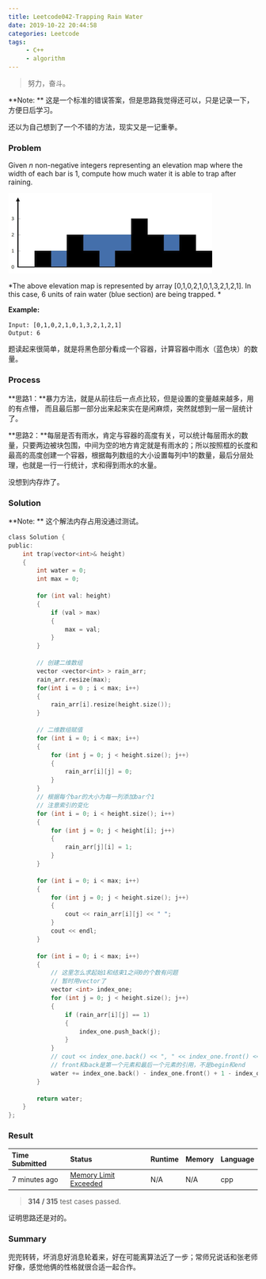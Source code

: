 ```yaml
---
title: Leetcode042-Trapping Rain Water
date: 2019-10-22 20:44:58
categories: Leetcode
tags:
     - C++
     - algorithm
---
```


> 努力，奋斗。

<!-- more -->

**Note: ** 这是一个标准的错误答案，但是思路我觉得还可以，只是记录一下，方便日后学习。

还以为自己想到了一个不错的方法，现实又是一记重拳。

### Problem

 Given *n* non-negative integers representing an elevation map where the width of each bar is 1, compute how much water it is able to trap after raining. 

![](Leetcode042-Trapping-Rain-Water\rainwatertrap.png)

 *The above elevation map is represented by array [0,1,0,2,1,0,1,3,2,1,2,1]. In this case, 6 units of rain water (blue section) are being trapped. *

**Example:**

```
Input: [0,1,0,2,1,0,1,3,2,1,2,1]
Output: 6
```

题读起来很简单，就是将黑色部分看成一个容器，计算容器中雨水（蓝色块）的数量。

### Process

**思路1：**暴力方法，就是从前往后一点点比较，但是设置的变量越来越多，用的有点懵， 而且最后那一部分出来起来实在是闲麻烦，突然就想到一层一层统计了。

**思路2：**每层是否有雨水，肯定与容器的高度有关，可以统计每层雨水的数量，只要两边被块包围，中间为空的地方肯定就是有雨水的；所以按照框的长度和最高的高度创建一个容器，根据每列数组的大小设置每列中1的数量，最后分层处理，也就是一行一行统计，求和得到雨水的水量。

没想到内存炸了。

### Solution

**Note: ** 这个解法内存占用没通过测试。

```c
class Solution {
public:
    int trap(vector<int>& height) 
    {
        int water = 0;
        int max = 0;
        
        for (int val: height)
        {
            if (val > max)
            {
                max = val;
            }
        }
        
        // 创建二维数组
        vector <vector<int> > rain_arr;
        rain_arr.resize(max);
        for(int i = 0 ; i < max; i++)
	    {
		    rain_arr[i].resize(height.size());
	    }
            
        // 二维数组赋值
        for (int i = 0; i < max; i++)
        {
            for (int j = 0; j < height.size(); j++)
            {
                rain_arr[i][j] = 0;
            }
        }
        // 根据每个bar的大小为每一列添加bar个1
        // 注意索引的变化
        for (int i = 0; i < height.size(); i++)
        {
            for (int j = 0; j < height[i]; j++)
            {
                rain_arr[j][i] = 1;
            }
        }
        
        for (int i = 0; i < max; i++)
        {
            for (int j = 0; j < height.size(); j++)
            {
                cout << rain_arr[i][j] << " ";
            }
            cout << endl;
        }
        
        for (int i = 0; i < max; i++)
        {
            // 这里怎么求起始1和结束1之间0的个数有问题
            // 暂时用vector了
            vector <int> index_one;
            for (int j = 0; j < height.size(); j++)
            {
                if (rain_arr[i][j] == 1)
                {
                    index_one.push_back(j);
                }
            }
            // cout << index_one.back() << ", " << index_one.front() << ", " << index_one.size() << endl;
            // front和back是第一个元素和最后一个元素的引用，不是begin和end
            water += index_one.back() - index_one.front() + 1 - index_one.size();  
        }
               
        return water;
    }
};
```

### Result

| Time Submitted | Status                                                       | Runtime | Memory | Language |
| :------------- | :----------------------------------------------------------- | :------ | :----- | :------- |
| 7 minutes ago  | [Memory Limit Exceeded](https://leetcode.com/submissions/detail/272213495/) | N/A     | N/A    | cpp      |

> **314 / 315** test cases passed.

 证明思路还是对的。

### Summary

兜兜转转，坏消息好消息轮着来，好在可能离算法近了一步；常师兄说话和张老师好像，感觉他俩的性格就很合适一起合作。